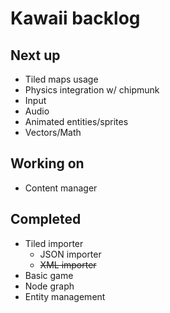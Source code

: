 # Kawaii backlog

## Next up
* Tiled maps usage
* Physics integration w/ chipmunk
* Input
* Audio
* Animated entities/sprites
* Vectors/Math

## Working on
* Content manager

## Completed
* Tiled importer
	* JSON importer
	* <del>XML importer</del>
* Basic game
* Node graph
* Entity management
